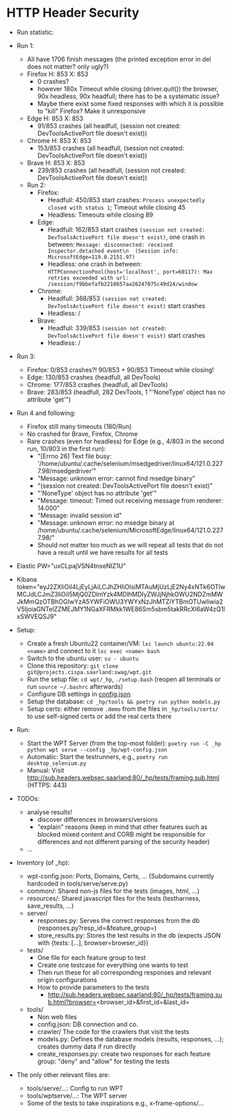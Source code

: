 # HTTP Header Security
- Run statistic:
- Run 1:
  - All have 1706 finish messages (the printed exception error in del does not matter? only ugly?)
  - Firefox H: 853 X: 853
    - 0 crashes?
    - however 180x Timeout while closing (driver.quit()) the browser, 90x headless, 90x headfull; there has to be a systematic issue?
    - Maybe there exist some fixed responses with which it is possible to "kill" Firefox? Make it unresponsive
  - Edge H: 853 X: 853
    - 91/853  crashes (all headfull, (session not created: DevToolsActivePort file doesn't exist))
  - Chrome H: 853 X: 853
    - 153/853 crashes (all headfull, (session not created: DevToolsActivePort file doesn't exist))
  - Brave H: 853 X: 853
    - 239/853 crashes (all headfull, (session not created: DevToolsActivePort file doesn't exist))
  - Run 2:
    - Firefox:
      - Headfull: 450/853 start crashes: `Process unexpectedly closed with status 1`; Timeout while closing 45
      - Headless: Timeouts while closing 89
    - Edge:
      - Headfull: 162/853 start crashes `(session not created: DevToolsActivePort file doesn't exist)`, one crash in between: `Message: disconnected: received Inspector.detached event\n  (Session info: MicrosoftEdge=119.0.2151.97)`
      - Headless: one crash in between: `HTTPConnectionPool(host='localhost', port=60117): Max retries exceeded with url: /session/f9bbefafb2210657aa26247075c49d24/window`
    - Chrome:
      - Headfull: 368/853 `(session not created: DevToolsActivePort file doesn't exist)` start crashes 
      - Headless: /
    - Brave:
      - Headfull: 339/853 `(session not created: DevToolsActivePort file doesn't exist)` start crashes
      - Headless: /
- Run 3:
  - Firefox: 0/853 crashes?! 90/853 + 90/853 Timeout while closing!
  - Edge: 130/853 crashes (headfull, all DevTools)
  - Chrome: 177/853 crashes (headfull, all DevTools)
  - Brave: 283/853 (headfull, 282 DevTools, 1 "'NoneType' object has no attribute 'get'")
- Run 4 and following:
  - Firefox still many timeouts (180/Run)
  - No crashed for Brave, Firefox, Chrome
  - Rare crashes (even for headless) for Edge (e.g., 4/803 in the second run, 10/803 in the first run): 
    - "[Errno 26] Text file busy: '/home/ubuntu/.cache/selenium/msedgedriver/linux64/121.0.2277.98/msedgedriver'"
    - "Message: unknown error: cannot find msedge binary"
    - "(session not created: DevToolsActivePort file doesn't exist)"
    - "'NoneType' object has no attribute 'get'"
    - "Message: timeout: Timed out receiving message from renderer: 14.000"
    - "Message: invalid session id"
    - "Message: unknown error: no msedge binary at /home/ubuntu/.cache/selenium/MicrosoftEdge/linux64/121.0.2277.98/"
    - Should not matter too much as we will repeat all tests that do not have a result until we have results for all tests

- Elastic PW="uxCLpajVSN4tnseNIZ1U"
- Kibana token="eyJ2ZXIiOiI4LjEyLjAiLCJhZHIiOlsiMTAuMjUzLjE2Ny4xNTk6OTIwMCJdLCJmZ3IiOiI5MjQ0ZDlmYzk4MDlhMDIyZWJjNjhkOWU2NDZmMWJkMmQzOTBhOGIwYzA5YWFiOWU3YWYxNzJhMTZiYTBmOTUwIiwia2V5IjoiaGNTelZZMEJMY1NGaXFRMkk1WE86Sm5sbm5takRRcXl6aW4zQ1lxSWVEQSJ9"


- Setup:
    - Create a fresh Ubuntu22 container/VM: `lxc launch ubuntu:22.04 <name>` and connect to it `lxc exec <name> bash`
    - Switch to the ubuntu user: `su - ubuntu`
    - Clone this repository: `git clone git@projects.cispa.saarland:swag/wpt.git`
    - Run the setup file: `cd wpt/_hp`, `./setup.bash` (reopen all terminals or run `source ~/.bashrc` afterwards)
    - Configure DB settings in [config.json](config.json)
    - Setup the database: `cd _hp/tools && poetry run python models.py`
    - Setup certs: either remove `.demo` from the files in `_hp/tools/certs/` to use self-signed certs or add the real certs there
- Run:
    - Start the WPT Server (from the top-most folder): `poetry run -C _hp python wpt serve --config _hp/wpt-config.json`
    - Automatic: Start the testrunners, e.g., `poetry run desktop_selenium.py`
    - Manual: Visit http://sub.headers.websec.saarland:80/_hp/tests/framing.sub.html (HTTPS: 443)
- TODOs:
    - analyse results!
      - discover differences in browsers/versions
      - "explain" reasons (keep in mind that other features such as blocked mixed content and CORB might be responsible for differences and not different parsing of the security header)
    - ...
- Inventory (of _hp):
    - wpt-config.json: Ports, Domains, Certs, ... (Subdomains currently hardcoded in tools/serve/serve.py)
    - common/: Shared non-js files for the tests (images, html, ...)
    - resources/: Shared javascript files for the tests (testharness, save_results, ...)
    - server/
        - responses.py: Serves the correct responses from the db (responses.py?resp_id=<int>&feature_group=<str>)
        - store_results.py: Stores the test results in the db (expects JSON with {tests: [...], browser=browser_id})
    - tests/
        - One file for each feature group to test
        - Create one testcase for everything one wants to test
        - Then run these for all corresponding responses and relevant origin configurations
        - How to provide parameters to the tests
            - http://sub.headers.websec.saarland:80/_hp/tests/framing.sub.html?browser=<browser_id>&first_id=<id>&last_id=<id>
    - tools/
        - Non web files
        - config.json: DB connection and co.
        - crawler/ The code for the crawlers that visit the tests
        - models.py: Defines the database models (results, responses, ...); creates dummy data if run directly
        - create_responses.py: create two responses for each feature group: "deny" and "allow" for testing the tests
- The only other relevant files are:
    - tools/serve/...: Config to run WPT
    - tools/wptserve/...: The WPT server
    - Some of the tests to take inspirations e.g., x-frame-options/...